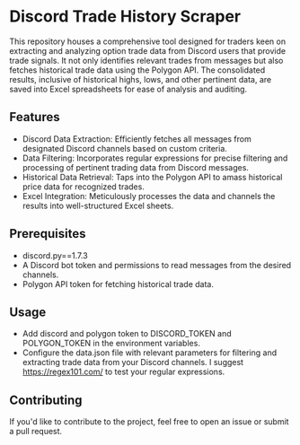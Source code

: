 # Discord Trade History Scraper

This repository houses a comprehensive tool designed for traders keen on extracting and analyzing option trade data from Discord users that provide trade signals. It not only identifies relevant trades from messages but also fetches historical trade data using the Polygon API. The consolidated results, inclusive of historical highs, lows, and other pertinent data, are saved into Excel spreadsheets for ease of analysis and auditing.

## Features

- Discord Data Extraction: Efficiently fetches all messages from designated Discord channels based on custom criteria.
- Data Filtering: Incorporates regular expressions for precise filtering and processing of pertinent trading data from Discord messages.
- Historical Data Retrieval: Taps into the Polygon API to amass historical price data for recognized trades.
- Excel Integration: Meticulously processes the data and channels the results into well-structured Excel sheets.

## Prerequisites

- discord.py==1.7.3
- A Discord bot token and permissions to read messages from the desired channels.
- Polygon API token for fetching historical trade data.

## Usage

- Add discord and polygon token to DISCORD_TOKEN and POLYGON_TOKEN in the environment variables.
- Configure the data.json file with relevant parameters for filtering and extracting trade data from your Discord channels. I suggest https://regex101.com/ to test your regular expressions.

## Contributing

If you'd like to contribute to the project, feel free to open an issue or submit a pull request.